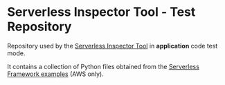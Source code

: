 # Serverless Inspector Tool - Test Repository
Repository used by the [Serverless Inspector Tool](https://github.com/giusepperaffa/serverless-inspector-tool) in **application** code test mode.

It contains a collection of Python files obtained from the [Serverless Framework examples](https://www.serverless.com/examples/) (AWS only).

